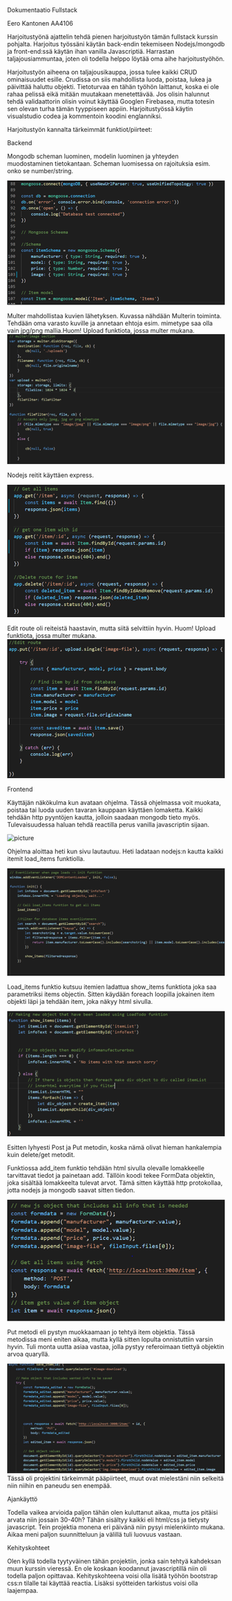 Dokumentaatio Fullstack 


Eero Kantonen AA4106


Harjoitustyönä ajattelin tehdä pienen harjoitustyön tämän fullstack kurssin pohjalta. Harjoitus työssäni käytän back-endin tekemiseen Nodejs/mongodb ja front-end:ssä käytän ihan vanilla Javascriptiä. Harrastan taljajousiammuntaa, joten oli todella helppo löytää oma aihe harjoitustyöhön. 

Harjoitustyön aiheena on taljajousikauppa, jossa tulee kaikki CRUD ominaisuudet esille. Crudissa on siis mahdollista luoda, poistaa, lukea ja päivittää haluttu objekti. Tietoturvaa en tähän työhön laittanut, koska ei ole rahaa pelissä eikä mitään muutakaan menetettävää. Jos olisin halunnut tehdä validaattorin olisin voinut käyttää Googlen Firebasea, mutta totesin sen olevan turha tämän tyyppiseen appiin. Harjoitustyössä käytin visualstudio codea ja kommentoin koodini englanniksi.

Harjoitustyön kannalta tärkeimmät funktiot/piirteet:

Backend

Mongodb scheman luominen, modelin luominen ja yhteyden muodostaminen tietokantaan. Scheman luomisessa on rajoituksia esim. onko se number/string.

![picture](./images/mongo-model.PNG)

Multer mahdollistaa kuvien lähetyksen. Kuvassa nähdään Multerin toiminta. Tehdään oma varasto kuville ja annetaan ehtoja esim. mimetype saa olla vain jpg/png mallia.Huom! Upload funktiota, jossa multer mukana.
![picture](./images/multer.PNG)


Nodejs reitit käyttäen express. 

![picture](./images/nodejs-reitit.PNG)

Edit route oli reiteistä haastavin, mutta siitä selvittiin hyvin. Huom! Upload funktiota, jossa multer mukana.
![picture](./images/edit-route.PNG)


Frontend

Käyttäjän näkökulma kun avataan ohjelma. Tässä ohjelmassa voit muokata, poistaa tai luoda uuden tavaran kauppaan käyttäen lomaketta. Kaikki tehdään http pyyntöjen kautta, jolloin saadaan mongodb tieto myös. Tulevaisuudessa haluan tehdä reactilla perus vanilla javascriptin sijaan.

![picture](./Dokumentaatio/images/bowshop-html.PNG)

Ohjelma aloittaa heti kun sivu lautautuu. Heti ladataan nodejs:n kautta kaikki itemit load_items funktiolla.

![](./images/init.PNG)

Load_items funktio kutsuu itemien ladattua show_items funktiota joka saa parametriksi items objectin. Sitten käydään foreach loopilla jokainen item objekti läpi ja tehdään item, joka näkyy html sivulla.

![](./images/show.png)

Esitten lyhyesti Post ja Put metodin, koska nämä olivat hieman hankalempia kuin delete/get metodit.

Funktiossa add_item funktio tehdään html sivulla olevalle lomakkeelle tarvittavat tiedot ja painetaan add. Tällöin koodi tekee FormData objektin, joka sisältää lomakkeelta tulevat arvot. Tämä sitten käyttää http protokollaa, jotta nodejs ja mongodb saavat sitten tiedon.

![](./images/make-item.png)

Put metodi eli pystyn muokkaamaan jo tehtyä item objektia. Tässä metodissa meni eniten aikaa, mutta kyllä sitten lopulta onnistuttiin varsin hyvin. Tuli monta uutta asiaa vastaa, jolla pystyy referoimaan tiettyä objektin arvoa quaryllä.

![](./images/save.png)
Tässä oli projektini tärkeimmät pääpiirteet, muut ovat mielestäni niin selkeitä niin niihin en paneudu sen enempää.



Ajankäyttö

Todella vaikea arvioida paljon tähän olen kuluttanut aikaa, mutta jos pitäisi arvata niin jossain 30-40h? Tähän sisältyy kaikki eli html/css ja tietysty javascript. Tein projektia monena eri päivänä niin pysyi mielenkiinto mukana. Aikaa meni paljon suunnitteluun ja välillä tuli luovuus vastaan.

Kehityskohteet

Olen kyllä todella tyytyväinen tähän projektiin, jonka sain tehtyä kahdeksan muun kurssin vieressä. En ole koskaan koodannut javascriptillä niin oli todella paljon opittavaa. Kehityskohteena voisi olla lisätä työhön bootstrap css:n tilalle tai käyttää reactia. Lisäksi syötteiden tarkistus voisi olla laajempaa.

